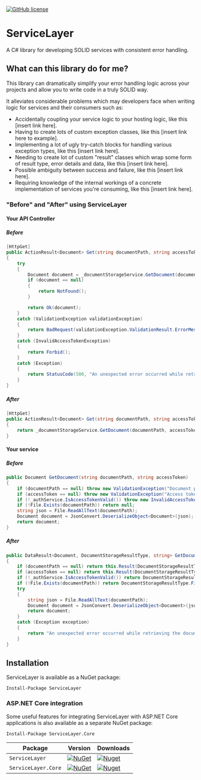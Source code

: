 [![GitHub license](https://img.shields.io/badge/license-MIT-blue.svg)](https://raw.githubusercontent.com/davidomid/ServiceLayer/Operator-improvements/LICENSE)

# ServiceLayer
A C# library for developing SOLID services with consistent error handling. 

## What can this library do for me? 

This library can dramatically simplify your error handling logic across your projects and allow you to write code in a truly SOLID way.

It alleviates considerable problems which may developers face when writing logic for services and their consumers such as:

- Accidentally coupling your service logic to your hosting logic, like this [insert link here].
- Having to create lots of custom exception classes, like this [insert link here to example].
- Implementing a lot of ugly try-catch blocks for handling various exception types, like this [insert link here].
- Needing to create lot of custom "result" classes which wrap some form of result type, error details and data, like this [insert link here].
- Possible ambiguity between success and failure, like this [insert link here].
- Requiring knowledge of the internal workings of a concrete implementation of services you're consuming, like this [insert link here].

### "Before" and "After" using ServiceLayer

#### Your API Controller
##### Before
```csharp
[HttpGet]
public ActionResult<Document> Get(string documentPath, string accessToken)
{
    try
    {
        Document document = _documentStorageService.GetDocument(documentPath, accessToken);
        if (document == null)
        {
            return NotFound();
        }

        return Ok(document);
    }
    catch (ValidationException validationException)
    {
        return BadRequest(validationException.ValidationResult.ErrorMessage);
    }
    catch (InvalidAccessTokenException)
    {
        return Forbid();
    }
    catch (Exception)
    {
        return StatusCode(500, "An unexpected error occurred while retrieving the document.");
    }
}
```
##### After
```csharp
[HttpGet]
public ActionResult<Document> Get(string documentPath, string accessToken)
{
    return _documentStorageService.GetDocument(documentPath, accessToken).ToActionResult();
}
```

#### Your service
##### Before
```csharp
public Document GetDocument(string documentPath, string accessToken)
{
    if (documentPath == null) throw new ValidationException("Document path is required.");
    if (accessToken == null) throw new ValidationException("Access token is required.");
    if (!_authService.IsAccessTokenValid()) throw new InvalidAccessTokenException();
    if (!File.Exists(documentPath)) return null;
    string json = File.ReadAllText(documentPath);
    Document document = JsonConvert.DeserializeObject<Document>(json);
    return document;
}
```
##### After
```csharp
public DataResult<Document, DocumentStorageResultType, string> GetDocument(string documentPath, string accessToken)
{
    if (documentPath == null) return this.Result(DocumentStorageResultType.ValidationError, "Document path is required.");
    if (accessToken == null) return this.Result(DocumentStorageResultType.ValidationError, "Access token is required.");
    if (!_authService.IsAccessTokenValid()) return DocumentStorageResultType.InvalidAccessToken;
    if (!File.Exists(documentPath)) return DocumentStorageResultType.FileNotFound;
    try
    {
        string json = File.ReadAllText(documentPath);
        Document document = JsonConvert.DeserializeObject<Document>(json);
        return document;
    }
    catch (Exception exception)
    {
        return "An unexpected error occurred while retrieving the document."; 
    }
}
```

## Installation

ServiceLayer is available as a NuGet package: 

```
Install-Package ServiceLayer
```

### ASP.NET Core integration

Some useful features for integrating ServiceLayer with ASP.NET Core applications is also available as a separate NuGet package: 

```
Install-Package ServiceLayer.Core
```


|     Package    |    Version   |    Downloads   |
| ------- | ----- | ----- |
| `ServiceLayer` | [![NuGet](https://img.shields.io/nuget/v/ServiceLayer.svg)](https://nuget.org/packages/ServiceLayer) | [![Nuget](https://img.shields.io/nuget/dt/ServiceLayer.svg)](https://nuget.org/packages/ServiceLayer) |
| `ServiceLayer.Core` | [![NuGet](https://img.shields.io/nuget/v/ServiceLayer.Core.svg)](https://nuget.org/packages/ServiceLayer.Core) | [![Nuget](https://img.shields.io/nuget/dt/ServiceLayer.Core.svg)](https://nuget.org/packages/ServiceLayer.Core)


